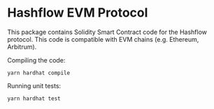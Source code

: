# Hashflow EVM Protocol

This package contains Solidity Smart Contract code for the Hashflow protocol. This code is compatible with EVM chains (e.g. Ethereum, Arbitrum).

Compiling the code:

```shell
yarn hardhat compile
```

Running unit tests:

```shell
yarn hardhat test
```
